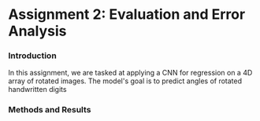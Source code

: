 # Assignment 2: Evaluation and Error Analysis


### Introduction   
In this assignment, we are tasked at applying a CNN for regression on a 4D array of rotated images. The model's goal is to predict angles of rotated handwritten digits 

### Methods and Results 
